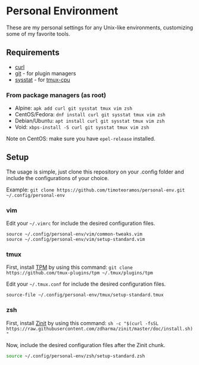# Personal Environment

These are my personal settings for any Unix-like environments, customizing some of my favorite tools.

## Requirements

* [curl](https://curl.haxx.se/)
* [git](https://git-scm.com/) - for plugin managers
* [sysstat](https://github.com/sysstat/sysstat) - for [tmux-cpu](https://github.com/tmux-plugins/tmux-cpu)

### From package managers (as root)

* Alpine: `apk add curl git sysstat tmux vim zsh`
* CentOS/Fedora: `dnf install curl git sysstat tmux vim zsh`
* Debian/Ubuntu: `apt install curl git sysstat tmux vim zsh`
* Void: `xbps-install -S curl git sysstat tmux vim zsh`

Note on CentOS: make sure you have `epel-release` installed.

## Setup

The usage is simple, just clone this repository on your .config folder and include the configurations of your choice.

Example: `git clone https://github.com/timoteoramos/personal-env.git ~/.config/personal-env`

### vim

Edit your `~/.vimrc` for include the desired configuration files.

``` vim
source ~/.config/personal-env/vim/common-tweaks.vim
source ~/.config/personal-env/vim/setup-standard.vim
```

### tmux

First, install [TPM](https://github.com/tmux-plugins/tpm) by using this command: `git clone https://github.com/tmux-plugins/tpm ~/.tmux/plugins/tpm`

Edit your `~/.tmux.conf` for include the desired configuration files.

```
source-file ~/.config/personal-env/tmux/setup-standard.tmux
```

### zsh

First, install [Zinit](https://github.com/zdharma/zinit) by using this command: `sh -c "$(curl -fsSL https://raw.githubusercontent.com/zdharma/zinit/master/doc/install.sh)"`

Now, include the desired configuration files after the Zinit chunk.

``` zsh
source ~/.config/personal-env/zsh/setup-standard.zsh
```
